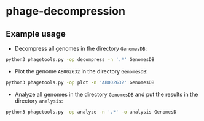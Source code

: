 # phage-decompression

## Example usage

- Decompress all genomes in the directory `GenomesDB`:
```bash
python3 phagetools.py -op decompress -n '.*' GenomesDB
```

- Plot the genome `AB002632` in the directory `GenomesDB`:
```bash
python3 phagetools.py -op plot -n 'AB002632' GenomesDB
```

- Analyze all genomes in the directory `GenomesDB` and put the results in the directory `analysis`:
```bash
python3 phagetools.py -op analyze -n '.*' -o analysis GenomesD
```
